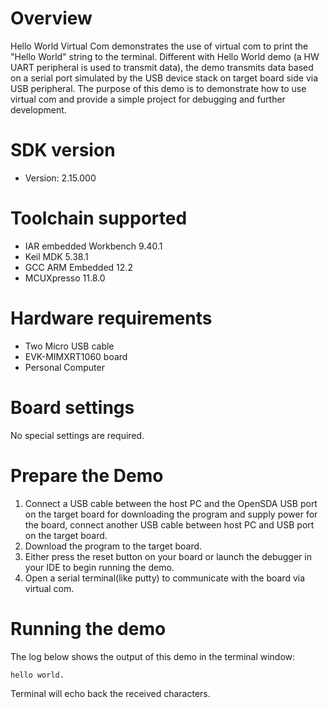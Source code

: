 Overview
========
Hello World Virtual Com demonstrates the use of virtual com to print the "Hello World" string to the terminal.
Different with Hello World demo (a HW UART peripheral is used to transmit data), the demo transmits data based on
a serial port simulated by the USB device stack on target board side via USB peripheral.
The purpose of this demo is to demonstrate how to use virtual com and provide a simple project for debugging and further development. 

SDK version
===========
- Version: 2.15.000

Toolchain supported
===================
- IAR embedded Workbench  9.40.1
- Keil MDK  5.38.1
- GCC ARM Embedded  12.2
- MCUXpresso  11.8.0

Hardware requirements
=====================
- Two Micro USB cable
- EVK-MIMXRT1060 board
- Personal Computer

Board settings
==============
No special settings are required.

Prepare the Demo
================
1.  Connect a USB cable between the host PC and the OpenSDA USB port on the target board for downloading
    the program and supply power for the board, connect another USB cable between host PC and USB port
	on the target board.
2.  Download the program to the target board.
3.  Either press the reset button on your board or launch the debugger in your IDE to begin running the demo.
4.  Open a serial terminal(like putty) to communicate with the board via virtual com.

Running the demo
================
The log below shows the output of this demo in the terminal window:
~~~~~~~~~~~~~~~~~~~~~~~~~~~~~~~~~~~
hello world.
~~~~~~~~~~~~~~~~~~~~~~~~~~~~~~~~~~~
Terminal will echo back the received characters.
